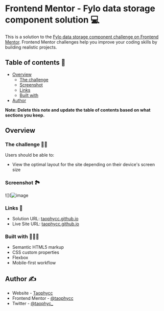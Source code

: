 # Frontend Mentor - Fylo data storage component solution 💻

This is a solution to the [Fylo data storage component challenge on Frontend Mentor](https://www.frontendmentor.io/challenges/fylo-data-storage-component-1dZPRbV5n). Frontend Mentor challenges help you improve your coding skills by building realistic projects. 

## Table of contents 📍

- [Overview](#overview)
  - [The challenge](#the-challenge)
  - [Screenshot](#screenshot)
  - [Links](#links)
  - [Built with](#built-with)
- [Author](#author)

**Note: Delete this note and update the table of contents based on what sections you keep.**

## Overview

### The challenge 💪🏾

Users should be able to:

- View the optimal layout for the site depending on their device's screen size

### Screenshot 🏞️

![](![image](https://github.com/user-attachments/assets/7659db68-0575-43e1-b26f-bac8fa26ba6a)


### Links 🔗

- Solution URL: [taophycc.github.io](https://github.com/Taophycc/Fylo-data-storage-component.git)
- Live Site URL: [taophycc.github.io](https://taophycc.github.io/Fylo-data-storage-component/)

### Built with 👨🏾‍💻

- Semantic HTML5 markup
- CSS custom properties
- Flexbox
- Mobile-first workflow

## Author ✍️

- Website - [Taophycc](https://www.your-site.com)
- Frontend Mentor - [@taophycc](https://www.frontendmentor.io/profile/yourusername)
- Twitter - [@taophyc_](https://www.twitter.com/yourusername)

